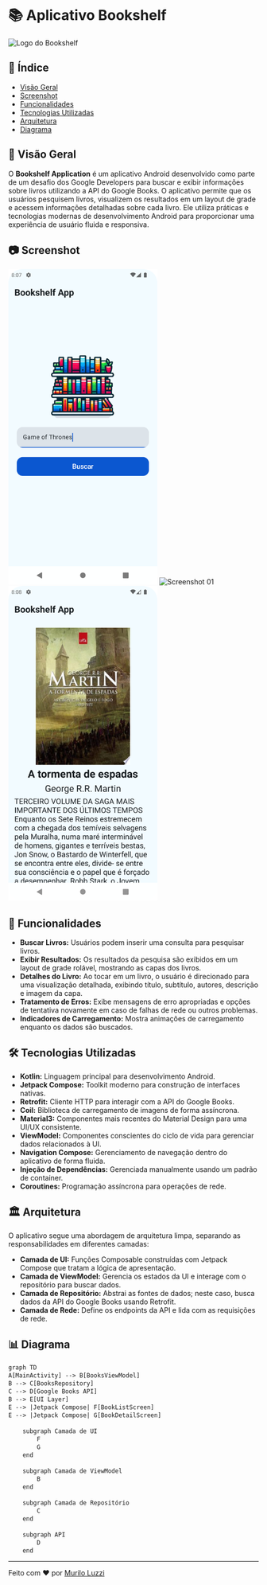 # 📚 Aplicativo Bookshelf

![Logo do Bookshelf](.\bookshelf-app-challenge\app\src\main\res\drawable\logo_bookshelf.png)

## 📑 Índice

- [Visão Geral](#-visão-geral)
- [Screenshot](#-screenshot)
- [Funcionalidades](#-funcionalidades)
- [Tecnologias Utilizadas](#-tecnologias-utilizadas)
- [Arquitetura](#-arquitetura)
- [Diagrama](#-Diagrama)

## 📝 Visão Geral

O **Bookshelf Application** é um aplicativo Android desenvolvido como parte de um desafio dos Google Developers para buscar e exibir informações sobre livros utilizando a API do Google Books. O aplicativo permite que os usuários pesquisem livros, visualizem os resultados em um layout de grade e acessem informações detalhadas sobre cada livro. Ele utiliza práticas e tecnologias modernas de desenvolvimento Android para proporcionar uma experiência de usuário fluida e responsiva.

## 📷 Screenshot

<img src="./Screenshot_01.png" alt="Screenshot 01" width="300"/> <img src="./Screenshot_02.png" alt="Screenshot 01" width="300"/> <img src="./Screenshot_03.png" alt="Screenshot 01" width="300"/>

## 🚀 Funcionalidades

- **Buscar Livros:** Usuários podem inserir uma consulta para pesquisar livros.
- **Exibir Resultados:** Os resultados da pesquisa são exibidos em um layout de grade rolável, mostrando as capas dos livros.
- **Detalhes do Livro:** Ao tocar em um livro, o usuário é direcionado para uma visualização detalhada, exibindo título, subtítulo, autores, descrição e imagem da capa.
- **Tratamento de Erros:** Exibe mensagens de erro apropriadas e opções de tentativa novamente em caso de falhas de rede ou outros problemas.
- **Indicadores de Carregamento:** Mostra animações de carregamento enquanto os dados são buscados.

## 🛠️ Tecnologias Utilizadas

- **Kotlin:** Linguagem principal para desenvolvimento Android.
- **Jetpack Compose:** Toolkit moderno para construção de interfaces nativas.
- **Retrofit:** Cliente HTTP para interagir com a API do Google Books.
- **Coil:** Biblioteca de carregamento de imagens de forma assíncrona.
- **Material3:** Componentes mais recentes do Material Design para uma UI/UX consistente.
- **ViewModel:** Componentes conscientes do ciclo de vida para gerenciar dados relacionados à UI.
- **Navigation Compose:** Gerenciamento de navegação dentro do aplicativo de forma fluida.
- **Injeção de Dependências:** Gerenciada manualmente usando um padrão de container.
- **Coroutines:** Programação assíncrona para operações de rede.

## 🏛️ Arquitetura

O aplicativo segue uma abordagem de arquitetura limpa, separando as responsabilidades em diferentes camadas:

- **Camada de UI:** Funções Composable construídas com Jetpack Compose que tratam a lógica de apresentação.
- **Camada de ViewModel:** Gerencia os estados da UI e interage com o repositório para buscar dados.
- **Camada de Repositório:** Abstrai as fontes de dados; neste caso, busca dados da API do Google Books usando Retrofit.
- **Camada de Rede:** Define os endpoints da API e lida com as requisições de rede.

## 📊 Diagrama

```mermaid
graph TD
A[MainActivity] --> B[BooksViewModel]
B --> C[BooksRepository]
C --> D[Google Books API]
B --> E[UI Layer]
E --> |Jetpack Compose| F[BookListScreen]
E --> |Jetpack Compose| G[BookDetailScreen]

    subgraph Camada de UI
        F
        G
    end
    
    subgraph Camada de ViewModel
        B
    end
    
    subgraph Camada de Repositório
        C
    end
    
    subgraph API
        D
    end
```

---

Feito com ❤️ por [Murilo Luzzi](https://github.com/mlzzi)

